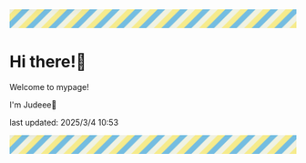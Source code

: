 <!-- Header image -->
<img src="./pokemon/pokemon_30.png" width="1000">

# Hi there!👋

Welcome to mypage!

I'm Judeee🐷

last updated: 2025/3/4 10:53

<!-- Footer image -->
<img src="./pokemon/pokemon_30.png" width="1000">
